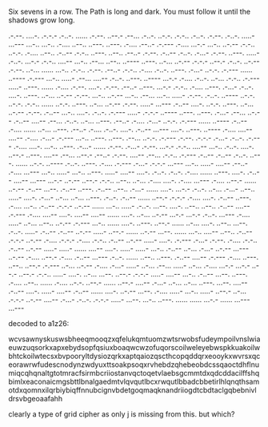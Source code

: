 Six sevens in a row. The Path is long and dark. You must follow it until the shadows grow long.

.-.--. ....-. .-.-.- .-..-. ...... .-.--. ..--.- .--... .-..-. ..-.-. .-.-.. .-..-. .-.--. .-..-. .....- ...--- ...-.. ...-.. .-.... ..--.. ..---. ..---. .-.... .--..- .-.--- .-.... ...-.- ...-.. ..-.-- .-.-.. ..-.-. .-.... ..--.. .-..-- .-.-.. ..---. ..--.. .--..- .-.--. .-..-- .-..-. .-...- .-.--. ..---. .....- .-..-. ...-.- .-.-.. ....-- ...-.. .--... ..--.. ..---- ..---. ..-... ..-.-- .-.-.- ..--.- .-..-. ..-.-- .-.--. ..-... ...... ...-.. .-.-.. .-.--. .--..- .-.-.. .-.... .-..-. ..---. .-...- ..-.-. .-.--- ...... ..---- .-.--- ...-.. .....- .--... ....-- .-..-. ..---. ..---- ...-.- .-.... .-..-. ..-... .-.-.. .-.--- .....- ..---. ...... .-.... .-.--. ....-. .-.--. .--..- ..---. ...-.- .-.-.. .-.... ..---. .-...- .-..-. ....-. ..---. ..-... ..-.-- .-.--. ...-.. ..-.-- ...-.. .--... ...-.. .....- .-.--. .-..-. ..---- ..-.-. ..-.-. .-.-.. ...... ..-.-. ..---. ..-... ..-.-- .-.--. .....- ...--- .-..-- ....-. ..-.-. ..---. ..-... ..-.-- .-.--. .-..-- ...-.. ....-. .-..-. .-.--- .....- .-.-.- ..---- ..---. ..---. .-...- .--... ..-.-- .-..-- ....-- .--... .-..-. ..-... ..---. .--..- .-.... .-...- ..-.-. .-.--- ...... ..---- .-..-- .-.... ...... ..-... ..---. .--..- .-.... .-..-. ....-. .-..-- ...--- ....-. ..---. ..---- .-.... ....-- ....-- .-.... .-...- .-.--- ...-.. ..---. ..---. .--... ..-.-. .-.--- .-.--. .-.-.- .-...- .-..-. .-.--- .-.... ....-. ...-.. ..---. .-...- ...... .-.--. .-...- .-.--. ...-.- .-.-.. ....-- ...-.. .-..-. ....-. ..--.- ..---. ....-- .--... ..--.- .--..- .-.--. ....-- .--... .-.-.. .-.--- .-..-- .-..-- .-..-. ..---. ...... ..-.-. ..---- .-..-. ..---. .-.... .-.--- .-...- .-.-.- ...--- ...-.. .....- ....-- .--..- .-.... ...--- ...-.. .....- ...-.. ..---. .....- ....-- ....-. .-..-. .-..-. .-.... ...... ..---. ....-. .-..-- ....-- ...--- ...-.- ..-.-- ..--.- .-.-.. ..--.. ..-... .-.... ....-. .-.... ...--- .-.... ..--.- ...... ..-.-- .-..-- ...--. .-..-- ..---. .-..-- ..--.. .-...- ...... ....-. ...-.- .-..-. ..-... .-...- ..--.. .....- ....-. .-...- ..-... ..-... ..---. .-..-. .-..-- ...... ..--.- .-.-.- .-.... ....-. .-..-- ..---. .-.... ...-.. .-..-- .-.-.- ..-.-- ...... ...-.. .....- .-..-. ...--. ....-. ..--.. ..--.. .-..-- ....-- .-.--- .-.... ....-- ....-. ....-- ....-- ...... ....-. ..-... ..-.-- ...-.- ...-.- .-..-. ...--- .-.... .....- ..-... ..--.. ..-.-- .-.--- ...-.. ...... ....-. ..---. ..--.- ...... ..-... ....-. ..--.. ...--. .-..-. .....- .-..-- .-..-- ..-.-- .....- ..--.- ...... ..-.-- ...--. ...... ...-.. ....-- ..--.. .-..-- .-.-.- ..-.-- .-.... .-.-.- .-.... .-.-.. .-..-- ..-.-- .....- ....-. .-.--- .-...- .-.--. .-.... .-.-.. .-..-- ..-.-- .....- .....- ...... ....-- ....-. .....- .....- ...-.. .-..-- ..-... .-...- ..-.-- ...--- ..-.-- .-.... ..--.- .-.... .-..-- ...--- .-..-. ...... ..--.. ..---. .-..-- ....-- .-.--- .-.... ..---. ..--.. ..--.- .-.--- ..-... ..-.-- .-.... .-...- .....- ..-... .--... .....- ..-... .-.... ...-.- ...-.- ..--.- ..--.- .-.-.. .....- ....-. ..-... ...--. ..--.- .-.-.- .....- ....-- ...-.. .-..-- ...--. ..---. .-.... ..--.. ...... .-.... ..-.-. ..--.- ...... ..--.- ....-- .-...- ..-... ..-... ..---. ...--. ....-- .-..-- ....-. .....- ....-- .-..-- ...... ....-. ..-.-- ...--. .-.... .....- ...-.. .....- ..--.- ..-... .-.-.- ..-.-- ....-- .-...- .-..-. .-.-.- .....- ...--. ...-.. ..---. ...... ...... ...-.- ...... ...--- ...---

decoded to a1z26:

wcvsawnyskuswsbheeqmooqzxqfelukqmtuomzwtsrwobsfudeympoilvnslwiaeuwzuqsorkxapxebydsopfqsiuxboaqwcwzofuqorscoilweleyebwspkkuakoilwbhtckoilwtecsxbvpooryltdysiozqrkxaptqaiozqscthcopqddqrxeooykxwvrsxqceorawrwfudescnodynzwdyuxttsoakpsoqxrvhebdzqhebeobdcssqaoctdhflnumiqcqhqnaltgtotmracfsirmbcriiostanvqctoqetvlaebsgcmmtdxqdcddacilffshqbimlxeaconaicmgsbttlbnalgaedmtvlqvqutlbcxrwqutlbbadcbbetirlhlqnqthsamotdxqomnxilqrbiybiqffnnubcignvbdetgoqmaqknandriiogdtcbdtaclgqbebnivldrsvbgeoaafahh

clearly a type of grid cipher as only j is missing from this. but which?